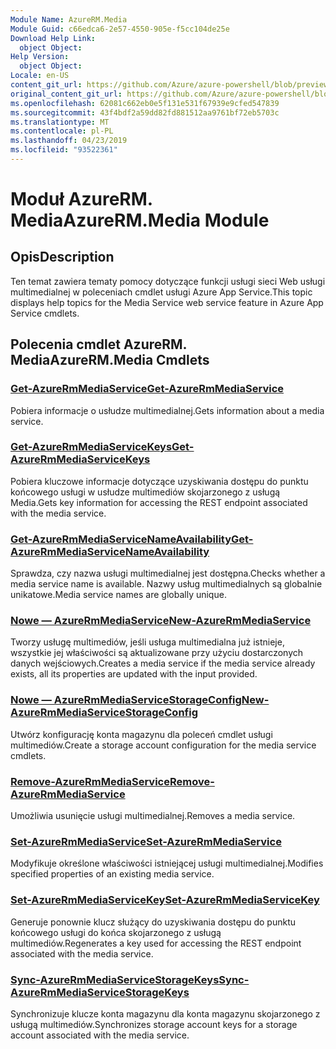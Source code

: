 ```yaml
---
Module Name: AzureRM.Media
Module Guid: c66edca6-2e57-4550-905e-f5cc104de25e
Download Help Link:
  object Object: 
Help Version:
  object Object: 
Locale: en-US
content_git_url: https://github.com/Azure/azure-powershell/blob/preview/src/ResourceManager/Media/Commands.Media/help/AzureRM.Media.md
original_content_git_url: https://github.com/Azure/azure-powershell/blob/preview/src/ResourceManager/Media/Commands.Media/help/AzureRM.Media.md
ms.openlocfilehash: 62081c662eb0e5f131e531f67939e9cfed547839
ms.sourcegitcommit: 43f4bdf2a59dd82fd881512aa9761bf72eb5703c
ms.translationtype: MT
ms.contentlocale: pl-PL
ms.lasthandoff: 04/23/2019
ms.locfileid: "93522361"
---
```

# <span data-ttu-id="a2ea5-101">Moduł AzureRM. Media</span><span class="sxs-lookup"><span data-stu-id="a2ea5-101">AzureRM.Media Module</span></span>
## <span data-ttu-id="a2ea5-102">Opis</span><span class="sxs-lookup"><span data-stu-id="a2ea5-102">Description</span></span>
<span data-ttu-id="a2ea5-103">Ten temat zawiera tematy pomocy dotyczące funkcji usługi sieci Web usługi multimedialnej w poleceniach cmdlet usługi Azure App Service.</span><span class="sxs-lookup"><span data-stu-id="a2ea5-103">This topic displays help topics for the Media Service web service feature in Azure App Service cmdlets.</span></span>

## <span data-ttu-id="a2ea5-104">Polecenia cmdlet AzureRM. Media</span><span class="sxs-lookup"><span data-stu-id="a2ea5-104">AzureRM.Media Cmdlets</span></span>
### [<span data-ttu-id="a2ea5-105">Get-AzureRmMediaService</span><span class="sxs-lookup"><span data-stu-id="a2ea5-105">Get-AzureRmMediaService</span></span>](Get-AzureRmMediaService.md)
<span data-ttu-id="a2ea5-106">Pobiera informacje o usłudze multimedialnej.</span><span class="sxs-lookup"><span data-stu-id="a2ea5-106">Gets information about a media service.</span></span>

### [<span data-ttu-id="a2ea5-107">Get-AzureRmMediaServiceKeys</span><span class="sxs-lookup"><span data-stu-id="a2ea5-107">Get-AzureRmMediaServiceKeys</span></span>](Get-AzureRmMediaServiceKeys.md)
<span data-ttu-id="a2ea5-108">Pobiera kluczowe informacje dotyczące uzyskiwania dostępu do punktu końcowego usługi w usłudze multimediów skojarzonego z usługą Media.</span><span class="sxs-lookup"><span data-stu-id="a2ea5-108">Gets key information for accessing the REST endpoint associated with the media service.</span></span>

### [<span data-ttu-id="a2ea5-109">Get-AzureRmMediaServiceNameAvailability</span><span class="sxs-lookup"><span data-stu-id="a2ea5-109">Get-AzureRmMediaServiceNameAvailability</span></span>](Get-AzureRmMediaServiceNameAvailability.md)
<span data-ttu-id="a2ea5-110">Sprawdza, czy nazwa usługi multimedialnej jest dostępna.</span><span class="sxs-lookup"><span data-stu-id="a2ea5-110">Checks whether a media service name is available.</span></span>
<span data-ttu-id="a2ea5-111">Nazwy usług multimedialnych są globalnie unikatowe.</span><span class="sxs-lookup"><span data-stu-id="a2ea5-111">Media service names are globally unique.</span></span>

### [<span data-ttu-id="a2ea5-112">Nowe — AzureRmMediaService</span><span class="sxs-lookup"><span data-stu-id="a2ea5-112">New-AzureRmMediaService</span></span>](New-AzureRmMediaService.md)
<span data-ttu-id="a2ea5-113">Tworzy usługę multimediów, jeśli usługa multimedialna już istnieje, wszystkie jej właściwości są aktualizowane przy użyciu dostarczonych danych wejściowych.</span><span class="sxs-lookup"><span data-stu-id="a2ea5-113">Creates a media service if the media service already exists, all its properties are updated with the input provided.</span></span>

### [<span data-ttu-id="a2ea5-114">Nowe — AzureRmMediaServiceStorageConfig</span><span class="sxs-lookup"><span data-stu-id="a2ea5-114">New-AzureRmMediaServiceStorageConfig</span></span>](New-AzureRmMediaServiceStorageConfig.md)
<span data-ttu-id="a2ea5-115">Utwórz konfigurację konta magazynu dla poleceń cmdlet usługi multimediów.</span><span class="sxs-lookup"><span data-stu-id="a2ea5-115">Create a storage account configuration for the media service cmdlets.</span></span>

### [<span data-ttu-id="a2ea5-116">Remove-AzureRmMediaService</span><span class="sxs-lookup"><span data-stu-id="a2ea5-116">Remove-AzureRmMediaService</span></span>](Remove-AzureRmMediaService.md)
<span data-ttu-id="a2ea5-117">Umożliwia usunięcie usługi multimedialnej.</span><span class="sxs-lookup"><span data-stu-id="a2ea5-117">Removes a media service.</span></span>

### [<span data-ttu-id="a2ea5-118">Set-AzureRmMediaService</span><span class="sxs-lookup"><span data-stu-id="a2ea5-118">Set-AzureRmMediaService</span></span>](Set-AzureRmMediaService.md)
<span data-ttu-id="a2ea5-119">Modyfikuje określone właściwości istniejącej usługi multimedialnej.</span><span class="sxs-lookup"><span data-stu-id="a2ea5-119">Modifies specified properties of an existing media service.</span></span>

### [<span data-ttu-id="a2ea5-120">Set-AzureRmMediaServiceKey</span><span class="sxs-lookup"><span data-stu-id="a2ea5-120">Set-AzureRmMediaServiceKey</span></span>](Set-AzureRmMediaServiceKey.md)
<span data-ttu-id="a2ea5-121">Generuje ponownie klucz służący do uzyskiwania dostępu do punktu końcowego usługi do końca skojarzonego z usługą multimediów.</span><span class="sxs-lookup"><span data-stu-id="a2ea5-121">Regenerates a key used for accessing the REST endpoint associated with the media service.</span></span>

### [<span data-ttu-id="a2ea5-122">Sync-AzureRmMediaServiceStorageKeys</span><span class="sxs-lookup"><span data-stu-id="a2ea5-122">Sync-AzureRmMediaServiceStorageKeys</span></span>](Sync-AzureRmMediaServiceStorageKeys.md)
<span data-ttu-id="a2ea5-123">Synchronizuje klucze konta magazynu dla konta magazynu skojarzonego z usługą multimediów.</span><span class="sxs-lookup"><span data-stu-id="a2ea5-123">Synchronizes storage account keys for a storage account associated with the media service.</span></span>

